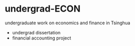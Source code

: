 # undergrad-ECON
undergraduate work on economics and finance in Tsinghua
  - undergrad dissertation
  - financial accounting project
